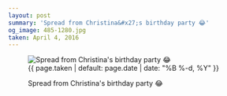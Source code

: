 ```yaml
---
layout: post
summary: 'Spread from Christina&#x27;s birthday party 😂'
og_image: 485-1280.jpg
taken: April 4, 2016
---
```


<figure class="post" data-src="{{ site.assets_url }}/{{ page.og_image }}">
<img alt="Spread from Christina's birthday party 😂" sizes="(min-width: 700px) 50vw, calc(100vw - 2rem)" src="{{ site.assets_url }}/485-640.jpg" srcset="{{ site.assets_url }}/485-1280.jpg 1280w, {{ site.assets_url }}/485-960.jpg 960w, {{ site.assets_url }}/485-640.jpg 640w, {{ site.assets_url }}/485-320.jpg 320w"/>
<figcaption>
<time>{{ page.taken | default: page.date | date: "%B %-d, %Y" }}</time>
<p>Spread from Christina's birthday party 😂</p>
</figcaption>
</figure>
